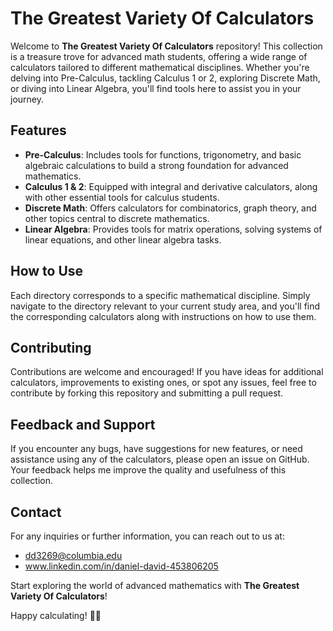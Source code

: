 # The Greatest Variety Of Calculators

Welcome to **The Greatest Variety Of Calculators** repository! This collection is a treasure trove for advanced math students, offering a wide range of calculators tailored to different mathematical disciplines. Whether you're delving into Pre-Calculus, tackling Calculus 1 or 2, exploring Discrete Math, or diving into Linear Algebra, you'll find tools here to assist you in your journey.

## Features

- **Pre-Calculus**: Includes tools for functions, trigonometry, and basic algebraic calculations to build a strong foundation for advanced mathematics.
- **Calculus 1 & 2**: Equipped with integral and derivative calculators, along with other essential tools for calculus students.
- **Discrete Math**: Offers calculators for combinatorics, graph theory, and other topics central to discrete mathematics.
- **Linear Algebra**: Provides tools for matrix operations, solving systems of linear equations, and other linear algebra tasks.

## How to Use

Each directory corresponds to a specific mathematical discipline. Simply navigate to the directory relevant to your current study area, and you'll find the corresponding calculators along with instructions on how to use them.

## Contributing

Contributions are welcome and encouraged! If you have ideas for additional calculators, improvements to existing ones, or spot any issues, feel free to contribute by forking this repository and submitting a pull request.

## Feedback and Support

If you encounter any bugs, have suggestions for new features, or need assistance using any of the calculators, please open an issue on GitHub. Your feedback helps me improve the quality and usefulness of this collection.

## Contact

For any inquiries or further information, you can reach out to us at:
 - dd3269@columbia.edu
 - www.linkedin.com/in/daniel-david-453806205
   
Start exploring the world of advanced mathematics with **The Greatest Variety Of Calculators**!

Happy calculating! 🧮✨
